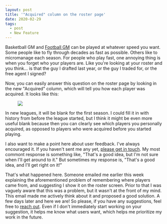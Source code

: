```yaml
---
layout: post
title: '"Acquired" column on the roster page'
date: 2020-02-29
tags:
  - post
  - New Feature
---
```


Basketball GM and [Football GM](https://play.football-gm.com/) can be played at whatever speed you want. Some people like to fly through decades as fast as possible. Others like to micromanage each season. For people who play fast, one annoying thing is when you forget who your players are. Like you're looking at your roster and you think... is that the guy I drafted last year, or the guy I traded for, or the free agent I signed?

Now, you can easily answer this question on the roster page by looking in the new "Acquired" column, which will tell you how each player was acquired. It looks like this:

<!--more-->

<figure><a href="/files/acquired.png"><img src="/files/acquired.png"></a></figure>

In new leagues, it will be blank for the first season. I could fill it in with history from before the league started, but I think it might be even more useful blank because then you can clearly see which players you personally acquired, as opposed to players who were acquired before you started playing.

I also want to make a point here about user feedback. I've always encouraged it. If you haven't sent me any yet, [please get in touch](https://basketball-gm.com/contact/). My most commont response is something like, "That's a good idea, but I'm not sure when I'll get around to it." But sometimes my response is, "That's a good idea, and I'll get right on it!"

That's what happened here. Someone emailed me earlier this week explaining the aforementioned problem of remembering where players came from, and suggesting I show it on the roster screen. Prior to that I was vaguely aware that this was a problem, but it wasn't at the front of my mind. This email made me actively think about it and proposed a good solution. A few days later and here we are! So please, if you have any suggestions, feel free to [reach out](https://basketball-gm.com/contact/). Even if I don't immediately start working on your suggestion, it helps me know what users want, which helps me prioritize my work in the future.
